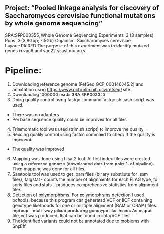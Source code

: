 
## Project: “Pooled linkage analysis for discovery of Saccharomyces cerevisiae functional mutations by whole genome sequencing”

SRA:SRP003355, Whole Genome Sequencing
Experiments: 3 (3 samples)
Runs: 3 (3.8Gbp; 2.5Gb)
Organism: Saccharomyces cerevisiae
Layout: PAIRED
The purpose of this experiment was to identify mutated genes in vac6 and vac22 yeast mutants. 

# Pipeline:
1. Downloading reference genome (RefSeq GCF_000146045.2) and annotation using https://www.ncbi.nlm.nih.gov/refseq/ site. 
2. Downloading 1000000 reads SRA:SRP003355 
3. Doing quality control using fastqc command.fastqc.sh bash script was used. 
  - There was no adapters
  - Per base sequence quality could be improved for all files
4. Trimmomatic tool was used (trim.sh script) to improve the quality
5. Redoing quality control using fastqc command to check if the quality is improved.
  - The quality was improved
6. Mapping was done using hisat2 tool. At first index files were created using a reference genome (downloaded data from point 1. of pipeline). Then mapping was done for all files.
7. Samtools tool was used to  get .bam files (binary substitute for .sam files), falgstat - counts the number of alignments for each FLAG type,  to sorts files and stats – produces comprehensive statistics from alignment files.
8. Detection of polymorphisms. For polymorphisms detection I used bcftools, because this program can generated VCF or BCF containing genotype likelihoods for one or multiple alignment (BAM or CRAM) files. mpileup - multi-way pileup producing genotype likelihoods As output file, vcf was produced, that can be found in data/VCF files
9. The identified variants could not be annotated due to problems with SnpEff
